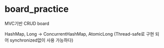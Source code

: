 # board_practice
MVC기반 CRUD board
<p>
<p>HashMap, Long -> ConcurrentHashMap, AtomicLong (Thread-safe로 구현 되어 synchronized없이 사용 가능하다)</p>
